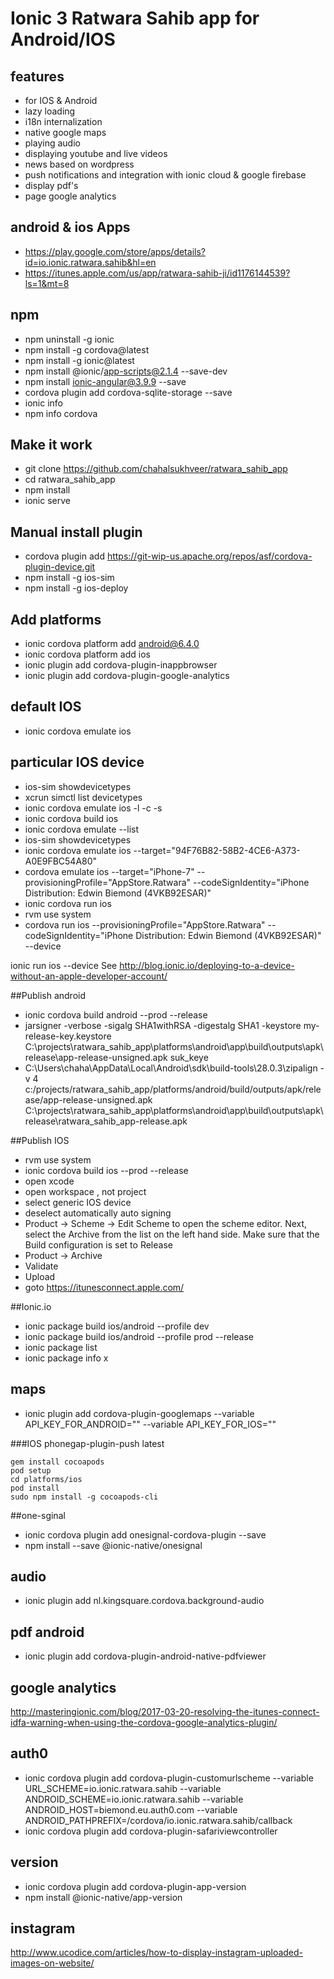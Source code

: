 # Ionic 3 Ratwara Sahib app for Android/IOS

## features
- for IOS & Android
- lazy loading
- i18n internalization
- native google maps
- playing audio
- displaying youtube and live videos
- news based on wordpress
- push notifications and integration with ionic cloud & google firebase
- display pdf's
- page google analytics

## android & ios Apps
- https://play.google.com/store/apps/details?id=io.ionic.ratwara.sahib&hl=en
- https://itunes.apple.com/us/app/ratwara-sahib-ji/id1176144539?ls=1&mt=8

## npm
- npm uninstall -g ionic
- npm install -g cordova@latest
- npm install -g ionic@latest
- npm install @ionic/app-scripts@2.1.4 --save-dev
- npm install ionic-angular@3.9.9 --save
- cordova plugin add cordova-sqlite-storage --save
- ionic info
- npm info cordova

## Make it work
- git clone https://github.com/chahalsukhveer/ratwara_sahib_app
- cd ratwara_sahib_app
- npm install
- ionic serve

## Manual install plugin
- cordova plugin add https://git-wip-us.apache.org/repos/asf/cordova-plugin-device.git
- npm install -g ios-sim
- npm install -g ios-deploy

## Add platforms
- ionic cordova platform add android@6.4.0
- ionic cordova platform add ios
- ionic plugin add cordova-plugin-inappbrowser
- ionic plugin add cordova-plugin-google-analytics


## default IOS
- ionic cordova emulate ios

## particular IOS device
- ios-sim showdevicetypes
- xcrun simctl list devicetypes
- ionic cordova emulate ios -l -c -s
- ionic cordova build ios
- ionic cordova emulate --list
- ios-sim showdevicetypes
- ionic cordova emulate ios --target="94F76B82-58B2-4CE6-A373-A0E9FBC54A80"
- cordova emulate ios --target="iPhone-7" --provisioningProfile="AppStore.Ratwara" --codeSignIdentity="iPhone Distribution: Edwin Biemond (4VKB92ESAR)"
- ionic cordova run ios
- rvm use system
- cordova run ios --provisioningProfile="AppStore.Ratwara" --codeSignIdentity="iPhone Distribution: Edwin Biemond (4VKB92ESAR)" --device

ionic run ios --device
See http://blog.ionic.io/deploying-to-a-device-without-an-apple-developer-account/

##Publish android
- ionic cordova build android --prod --release
- jarsigner -verbose -sigalg SHA1withRSA -digestalg SHA1 -keystore my-release-key.keystore C:\projects\ratwara_sahib_app\platforms\android\app\build\outputs\apk\release\app-release-unsigned.apk suk_keye
- C:\Users\chaha\AppData\Local\Android\sdk\build-tools\28.0.3\zipalign -v 4 c:/projects/ratwara_sahib_app/platforms/android/build/outputs/apk/release/app-release-unsigned.apk C:\projects\ratwara_sahib_app\platforms\android\app\build\outputs\apk\release\ratwara_sahib_app-release.apk

##Publish IOS
- rvm use system
- ionic cordova build ios --prod --release
- open xcode 
- open workspace , not project
- select generic IOS device
- deselect automatically auto signing
- Product -> Scheme -> Edit Scheme to open the scheme editor. Next, select the Archive from the list on the left hand side. Make sure that the Build configuration is set to Release
- Product -> Archive
- Validate
- Upload
- goto https://itunesconnect.apple.com/

##Ionic.io
- ionic package build ios/android --profile dev
- ionic package build ios/android --profile prod --release
- ionic package list
- ionic package info x

## maps
- ionic plugin add cordova-plugin-googlemaps --variable API_KEY_FOR_ANDROID="" --variable API_KEY_FOR_IOS=""


###IOS phonegap-plugin-push latest
```
gem install cocoapods
pod setup
cd platforms/ios
pod install
sudo npm install -g cocoapods-cli
```

##one-sginal
- ionic cordova plugin add onesignal-cordova-plugin --save
- npm install --save @ionic-native/onesignal


## audio
- ionic plugin add nl.kingsquare.cordova.background-audio

## pdf android
-  ionic plugin add cordova-plugin-android-native-pdfviewer

## google analytics
http://masteringionic.com/blog/2017-03-20-resolving-the-itunes-connect-idfa-warning-when-using-the-cordova-google-analytics-plugin/

## auth0
- ionic cordova plugin add cordova-plugin-customurlscheme --variable URL_SCHEME=io.ionic.ratwara.sahib --variable ANDROID_SCHEME=io.ionic.ratwara.sahib --variable ANDROID_HOST=biemond.eu.auth0.com --variable ANDROID_PATHPREFIX=/cordova/io.ionic.ratwara.sahib/callback
- ionic cordova plugin add cordova-plugin-safariviewcontroller

## version
- ionic cordova plugin add cordova-plugin-app-version
- npm install @ionic-native/app-version


## instagram
http://www.ucodice.com/articles/how-to-display-instagram-uploaded-images-on-website/